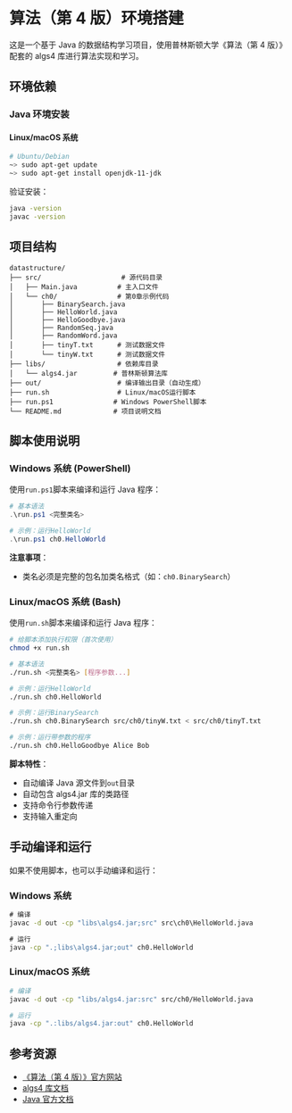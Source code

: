 # 算法（第 4 版）环境搭建

这是一个基于 Java 的数据结构学习项目，使用普林斯顿大学《算法（第 4 版）》配套的 algs4 库进行算法实现和学习。

## 环境依赖


### Java 环境安装

#### Linux/macOS 系统

```bash
# Ubuntu/Debian
~> sudo apt-get update
~> sudo apt-get install openjdk-11-jdk
```

验证安装：

```bash
java -version
javac -version
```

## 项目结构

```
datastructure/
├── src/                    # 源代码目录
│   ├── Main.java          # 主入口文件
│   └── ch0/               # 第0章示例代码
│       ├── BinarySearch.java
│       ├── HelloWorld.java
│       ├── HelloGoodbye.java
│       ├── RandomSeq.java
│       ├── RandomWord.java
│       ├── tinyT.txt      # 测试数据文件
│       └── tinyW.txt      # 测试数据文件
├── libs/                  # 依赖库目录
│   └── algs4.jar         # 普林斯顿算法库
├── out/                   # 编译输出目录（自动生成）
├── run.sh                 # Linux/macOS运行脚本
├── run.ps1               # Windows PowerShell脚本
└── README.md             # 项目说明文档
```

## 脚本使用说明

### Windows 系统 (PowerShell)

使用`run.ps1`脚本来编译和运行 Java 程序：

```powershell
# 基本语法
.\run.ps1 <完整类名>

# 示例：运行HelloWorld
.\run.ps1 ch0.HelloWorld

```

**注意事项**：

- 类名必须是完整的包名加类名格式（如：`ch0.BinarySearch`）

### Linux/macOS 系统 (Bash)

使用`run.sh`脚本来编译和运行 Java 程序：

```bash
# 给脚本添加执行权限（首次使用）
chmod +x run.sh

# 基本语法
./run.sh <完整类名> [程序参数...]

# 示例：运行HelloWorld
./run.sh ch0.HelloWorld

# 示例：运行BinarySearch
./run.sh ch0.BinarySearch src/ch0/tinyW.txt < src/ch0/tinyT.txt

# 示例：运行带参数的程序
./run.sh ch0.HelloGoodbye Alice Bob
```

**脚本特性**：

- 自动编译 Java 源文件到`out`目录
- 自动包含 algs4.jar 库的类路径
- 支持命令行参数传递
- 支持输入重定向

## 手动编译和运行

如果不使用脚本，也可以手动编译和运行：

### Windows 系统

```cmd
# 编译
javac -d out -cp "libs\algs4.jar;src" src\ch0\HelloWorld.java

# 运行
java -cp ".;libs\algs4.jar;out" ch0.HelloWorld
```

### Linux/macOS 系统

```bash
# 编译
javac -d out -cp "libs/algs4.jar:src" src/ch0/HelloWorld.java

# 运行
java -cp ".:libs/algs4.jar:out" ch0.HelloWorld
```

## 参考资源

- [《算法（第 4 版）》官方网站](https://algs4.cs.princeton.edu/home/)
- [algs4 库文档](https://algs4.cs.princeton.edu/code/javadoc/)
- [Java 官方文档](https://docs.oracle.com/javase/)
